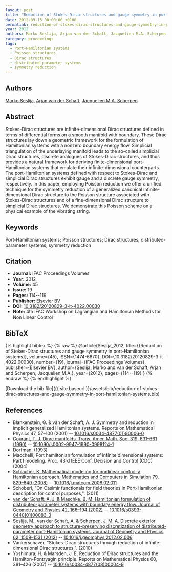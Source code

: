 ```yaml
---
layout: post
title: "Reduction of Stokes-Dirac structures and gauge symmetry in port-Hamiltonian systems"
date: 2012-09-15 00:00:00 +0100
permalink: reduction-of-stokes-dirac-structures-and-gauge-symmetry-in-port-hamiltonian-systems
year: 2012
authors: Marko Seslija, Arjan van der Schaft, Jacquelien M.A. Scherpen
category: proceedings
tags:
  - Port-Hamiltonian systems
  - Poisson structures
  - Dirac structures
  - distributed-parameter systems
  - symmetry reduction
---
```

 
## Authors
[Marko Seslija](authors/marko-seslija), [Arjan van der Schaft](authors/arjan-van-der-schaft), [Jacquelien M.A. Scherpen](authors/jacquelien-m-a-scherpen)
 
## Abstract
Stokes-Dirac structures are infinite-dimensional Dirac structures defined in terms of differential forms on a smooth manifold with boundary. These Dirac structures lay down a geometric framework for the formulation of Hamiltonian systems with a nonzero boundary energy flow. Simplicial triangulation of the underlaying manifold leads to the so-called simplicial Dirac structures, discrete analogues of Stokes-Dirac structures, and thus provides a natural framework for deriving finite-dimensional port-Hamiltonian systems that emulate their infinite-dimensional counterparts. The port-Hamiltonian systems defined with respect to Stokes-Dirac and simplicial Dirac structures exhibit gauge and a discrete gauge symmetry, respectively. In this paper, employing Poisson reduction we offer a unified technique for the symmetry reduction of a generalized canonical infinite-dimensional Dirac structure to the Poisson structure associated with Stokes-Dirac structures and of a fine-dimensional Dirac structure to simplicial Dirac structures. We demonstrate this Poisson scheme on a physical example of the vibrating string.
 
## Keywords
Port-Hamiltonian systems; Poisson structures; Dirac structures; distributed-parameter systems; symmetry reduction
 
## Citation
- **Journal:** IFAC Proceedings Volumes
- **Year:** 2012
- **Volume:** 45
- **Issue:** 19
- **Pages:** 114--119
- **Publisher:** Elsevier BV
- **DOI:** [10.3182/20120829-3-it-4022.00030](https://doi.org/10.3182/20120829-3-it-4022.00030)
- **Note:** 4th IFAC Workshop on Lagrangian and Hamiltonian Methods for Non Linear Control
 
## BibTeX
{% highlight bibtex %}
{% raw %}
@article{Seslija_2012,
  title={{Reduction of Stokes-Dirac structures and gauge symmetry in port-Hamiltonian systems}},
  volume={45},
  ISSN={1474-6670},
  DOI={10.3182/20120829-3-it-4022.00030},
  number={19},
  journal={IFAC Proceedings Volumes},
  publisher={Elsevier BV},
  author={Seslija, Marko and van der Schaft, Arjan and Scherpen, Jacquelien M.A.},
  year={2012},
  pages={114--119}
}
{% endraw %}
{% endhighlight %}
 
[Download the bib file]({{ site.baseurl }}/assets/bib/reduction-of-stokes-dirac-structures-and-gauge-symmetry-in-port-hamiltonian-systems.bib)
 
## References
- Blankenstein, G. & van der Schaft, A. J. Symmetry and reduction in implicit generalized Hamiltonian systems. Reports on Mathematical Physics 47, 57–100 (2001) -- [10.1016/s0034-4877(01)90006-0](https://doi.org/10.1016/s0034-4877(01)90006-0)
- [Courant, T. J. Dirac manifolds. Trans. Amer. Math. Soc. 319, 631–661 (1990)](dirac-manifolds) -- [10.1090/s0002-9947-1990-0998124-1](https://doi.org/10.1090/s0002-9947-1990-0998124-1)
- Dorfman, (1993)
- Macchelli, Port hamiltonian formulation of infinite dimensional systems: Part I modeling. Proc. 43rd IEEE Conf. Decision and Control (CDC) (2004)
- [Schlacher, K. Mathematical modeling for nonlinear control: a Hamiltonian approach. Mathematics and Computers in Simulation 79, 829–849 (2008)](mathematical-modeling-for-nonlinear-control-a-hamiltonian-approach) -- [10.1016/j.matcom.2008.02.011](https://doi.org/10.1016/j.matcom.2008.02.011)
- Schoberl, "On Casimir functionals for field theories in Port-Hamiltonian description for control purposes,". (2011)
- [van der Schaft, A. J. & Maschke, B. M. Hamiltonian formulation of distributed-parameter systems with boundary energy flow. Journal of Geometry and Physics 42, 166–194 (2002)](hamiltonian-formulation-of-distributed-parameter-systems-with-boundary-energy-flow) -- [10.1016/s0393-0440(01)00083-3](https://doi.org/10.1016/s0393-0440(01)00083-3)
- [Seslija, M., van der Schaft, A. & Scherpen, J. M. A. Discrete exterior geometry approach to structure-preserving discretization of distributed-parameter port-Hamiltonian systems. Journal of Geometry and Physics 62, 1509–1531 (2012)](discrete-exterior-geometry-approach-to-structure-preserving-discretization-of-distributed-parameter-port-hamiltonian-systems) -- [10.1016/j.geomphys.2012.02.006](https://doi.org/10.1016/j.geomphys.2012.02.006)
- Vankerschaver, "Stokes-Dirac structures through reduction of infinite-dimensional Dirac structures,". (2010)
- Yoshimura, H. & Marsden, J. E. Reduction of Dirac structures and the Hamilton-Pontryagin principle. Reports on Mathematical Physics 60, 381–426 (2007) -- [10.1016/s0034-4877(08)00004-9](https://doi.org/10.1016/s0034-4877(08)00004-9)

